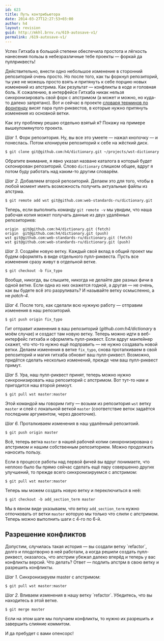 ```yaml
---
id: 623
title: Путь контрибьютора
date: 2014-03-27T12:27:53+03:00
author: h4
layout: revision
guid: http://mkhl.brnv.ru/619-autosave-v1/
permalink: /619-autosave-v1/
---
```

Успех Гитхаба в большой степени обеспечила простота и лёгкость нанесения пользы в небезразличные тебе проекты — форкай да пуллриквесть!

Действительно, внести одно небольшое изменение в сторонний репозиторий очень просто. Но после того, как ты форкнул репозиторий, ты уже не можешь просто взять и притянуть к себе порцию новых изменений из апстрима. Как результат — конфликты в коде и головная боль. К сожалению, в интерфейсе Гитхаба никак нельзя синхронизировать свой форк с апстримом (а может и можно, но куда-то далеко запрятано). Вот и сейчас в проекте [словаря терминов по фронтенду](https://github.com/web-standards-ru/dictionary) висят пара пулл-риквестов, в которые нужно притянуть изменения из основной ветки.

Как эту проблему решаю отдельно взятый я? Покажу на примере вышеупомянутого проекта.

_Шаг 1._ Форк репозитория. Ну, вы все это умеете — нажал кнопочку — и понеслась. Потом клонируем репозиторий к себе на жёсткий диск.

    $ git clone git@github.com:h4/dictionary.git ~/projects/wst-dictionary

Обратите внимание, я явно указал назване каталога в который будет склонирован репозиторий. Слово `dictionary` слишком общее, вдруг я потом буду работать над каким-то другим словарём.

_Шаг 2._ Добавляем второй репозиторий. Делаем это для того, чтобы в любой момент иметь возможность получить актуальные файлы из апстрма.

    $ git remote add wst git@github.com:web-standards-ru/dictionary.git

Теперь, если выполнить команду `git remote -v` мы увидим, что наша рабочая копия может получать данные из двух удалённых репозиториев:

    origin  git@github.com:h4/dictionary.git (fetch)
    origin  git@github.com:h4/dictionary.git (push)
    wst git@github.com:web-standards-ru/dictionary.git (fetch)
    wst git@github.com:web-standards-ru/dictionary.git (push)

_Шаг 3._ Создаём новую ветку. Каждый свой вклад в общий проект мы будем оформлять в виде отдельного пулл-риквеста. Пусть все изменения сразу живут в отдельной ветке.

    $ git checkout -b fix_typo

Вообще, никогда, вы слышите, никогда не делайте две разных фичи в одной ветке. Если одна из них окажется годной, а другая — не очень, как вы будете всё это разруливать? И называйте ветку осмысленно, а не _patch-4_.

_Шаг 4._ После того, как сделали всю нужную работу — отправим изменения в наш репозиторий.

    $ git push origin fix_typo

Гит отправит изменения в ваш репозиторий (_github.com:h4/dictionary_ в моём случае) и создаст там новую ветку. Теперь можно идти в веб-интерфейс гитхаба и оформлять пулл-риквест. Если вдруг мантейнер скажет, что что-то нужно ещё подправить — не нужно создавать новой ветки. Делаем изменения в ветке `fix_typo`, снова проталкиваем в свой репозиторий и магия гитхаба обновит ваш пулл-риквест. Возможно, придётся сделать несколько изменений, прежде чем ваш пулл-риквест примут.

_Шаг 5._ Ура, наш пулл-риквест принят, теперь можно нужно синхронизировать наш репозиторий с апстримом. Вот тут-то нам и пригодится наш второй ремоут.

    $ git pull wst master:master

Этой командой мы говорим гиту — возьми из репозитория `wst` ветку `master` и слей с локальной веткой `master` (соответствие веток задаётся последним аргументом, через двоеточие).

_Шаг 6._ Проталкиваем изменения в наш удалённый репозитоий.

    $ git push origin master

Всё, теперь ветка `master` в нашей рабочей копии синхронизирована с апстримом и нашим собственным репозиторием. Можно продолжать наносить пользу.

Если в процессе работы над первой фичей вы вдруг понимаете, что неплохо было бы прямо сейчас сделать ещё пару совершенно других улучшений, то прежде всего синхронизируемся с апстримом:

    $ git pull wst master:master

Теперь мы можем создать новую ветку и переключиться в неё:

    $ git checkout -b add_section_term master

Мы в явном виде указываем, что ветку `add_section_term` нужно отпочковать от ветки `master` которую мы только что слили с апстримом. Теперь можно выполнить шаги с 4-го по 6-й.

## Разрешение конфликтов

Допустим, случилась такая история &#8212; вы создали ветку \`refactor\`, долго и плодотворно в ней работали, а когда решили создать пулл-риквест, оказалось, что апстрим убежал далеко вперёд и теперь у вас конфликты версий. Что делать? Ответ &#8212; подлить апстрм в свою ветку и разрешить конфликты.

_Шаг 1._ Синхронизируем master с апстримом:

    $ git pull wst master:master

_Шаг 2._ Вливаем изменения в нашу ветку \`refactor\`. Убедитесь, что вы находитесь в этой ветке.

    $ git merge master

Если на этом шаге мы получаем конфликты, то нужно их разрешить и завершить слияние коммитом.

И да пребудет с вами опенсорс!